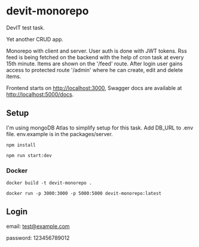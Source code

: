 # devit-monorepo
DevIT test task.

Yet another CRUD app.

Monorepo with client and server.
User auth is done with JWT tokens.
Rss feed is being fetched on the backend with the help of cron task at every 15th minute.
Items are shown on the '/feed' route.
After login user gains access to protected route '/admin' where he can create, edit and delete items.

Frontend starts on [http://localhost:3000](http://localhost:3000), Swagger docs are available at [http://localhost:5000/docs](http://localhost:5000/docs).

## Setup
  I'm using mongoDB Atlas to simplify setup for this task. Add DB_URL to .env file. env.example is in the packages/server.
  ```
  npm install
  ```
  ```
  npm run start:dev
  ```

  ### Docker
  ```
  docker build -t devit-monorepo .
  ```
  ```
  docker run -p 3000:3000 -p 5000:5000 devit-monorepo:latest
  ```
## Login
  email: test@example.com
  
  password: 123456789012
